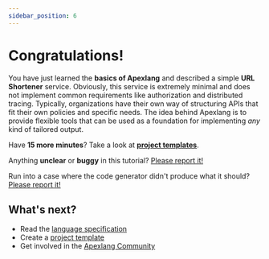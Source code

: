 ```yaml
---
sidebar_position: 6
---
```


# Congratulations!

You have just learned the **basics of Apexlang** and described a simple **URL Shortener** service. Obviously, this service is extremely minimal and does not implement common requirements like authorization and distributed tracing. Typically, organizations have their own way of structuring APIs that fit their own policies and specific needs. The idea behind Apexlang is to provide flexible tools that can be used as a foundation for implementing *any* kind of tailored output.

Have **15 more minutes**? Take a look at **[project templates](/docs/customization/project-templates)**.

Anything **unclear** or **buggy** in this tutorial? [Please report it!](https://github.com/apexlang/apexlang.io/issues)

Run into a case where the code generator didn't produce what it should? [Please report it!](https://github.com/apexlang/codegen/issues)

## What's next?

- Read the [language  specification](/docs/specification)
- Create a [project template](/docs/customization/project-templates)
- Get involved in the [Apexlang Community](https://apexlang.io/community/support)
